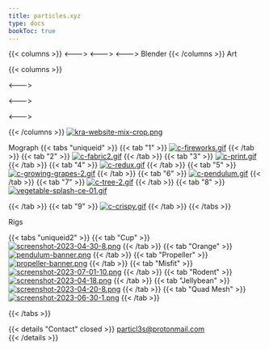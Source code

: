 ```yaml
---
title: particles.xyz
type: docs
bookToc: true
---
```


{{< columns >}}
<--->
<--->
<--->
Blender
{{< /columns >}}
Art

{{< columns >}}



<--->

<--->

<--->

{{< /columns >}}
[![kra-website-mix-crop.png](https://i.postimg.cc/w902Lzm7/kra-website-mix-crop.png)](/)

Mograph
{{< tabs "uniqueid" >}}
{{< tab "1" >}}
[![c-fireworks.gif](https://i.postimg.cc/knhVGK84/c-fireworks.gif)](fireworks)
{{< /tab >}}
{{< tab "2" >}}
[![c-fabric2.gif](https://i.postimg.cc/gc0dRYLn/c-fabric2.gif)](fabric_weave)
{{< /tab >}}
{{< tab "3" >}}
[![c-print.gif](https://i.postimg.cc/y6Kdrp8c/c-print.gif)](print_3d)
{{< /tab >}}
{{< tab "4" >}}
[![c-redux.gif](https://i.postimg.cc/hDhqG608/c-redux.gif)](redux)
{{< /tab >}}
{{< tab "5" >}}
[![c-growing-grapes-2.gif](https://i.postimg.cc/38wQyp27/c-growing-grapes-2.gif)](growing_grapes)
{{< /tab >}}
{{< tab "6" >}}
[![c-pendulum.gif](https://i.postimg.cc/B3gPtHxL/c-pendulum.gif)](infinite_pendulum)
{{< /tab >}}
{{< tab "7" >}}
[![c-tree-2.gif](https://i.postimg.cc/2mzDg0C9/c-tree-2.gif)](procedural_tree)
{{< /tab >}}
{{< tab "8" >}}
[![vegetable-splash-ce-01.gif](https://i.postimg.cc/GLCWD7Xz/vegetable-splash-ce-01.gif)](vegetable_splash)

{{< /tab >}}
{{< tab "9" >}}
[![c-crispy.gif](https://i.postimg.cc/ZbcwZFS8/c-crispy.gif)](crispy)
{{< /tab >}}
{{< /tabs >}}

Rigs

{{< tabs "uniqueid2" >}}
{{< tab "Cup" >}}
[![screenshot-2023-04-30-8.png](https://i.postimg.cc/4ZHRbjvd/screenshot-2023-04-30-8.png)](/cup_rig/)
{{< /tab >}}
{{< tab "Orange" >}}
[![pendulum-banner.png](https://i.postimg.cc/y8DmPx5t/pendulum-banner.png)](/orange_rig/)
{{< /tab >}}
{{< tab "Propeller" >}}
[![propeller-banner.png](https://i.postimg.cc/rsh4G29q/propeller-banner.png)](/propeller_rig/)
{{< /tab >}}
{{< tab "Misfit" >}}
[![screenshot-2023-07-01-10.png](https://i.postimg.cc/ZTnrv8GG/screenshot-2023-07-01-10.png)](/misfit_rig/)
{{< /tab >}}
{{< tab "Rodent" >}}
[![screenshot-2023-04-18.png](https://i.postimg.cc/Mq0873rC/screenshot-2023-04-18.png)](/rodent_rig/)
{{< /tab >}}
{{< tab "Jellybean" >}}
[![screenshot-2023-04-20-8.png](https://i.postimg.cc/Q8HrFdJ8/screenshot-2023-04-20-8.png)](/jellybean_rig/)
{{< /tab >}}
{{< tab "Quad Mesh" >}}
[![screenshot-2023-06-30-1.png](https://i.postimg.cc/kC1JqkvM/screenshot-2023-06-30-1.png)](/quad_mesh_rig/)
{{< /tab >}}

{{< /tabs >}}



























{{< details "Contact" closed >}}
particl3s@protonmail.com  
{{< /details >}}

